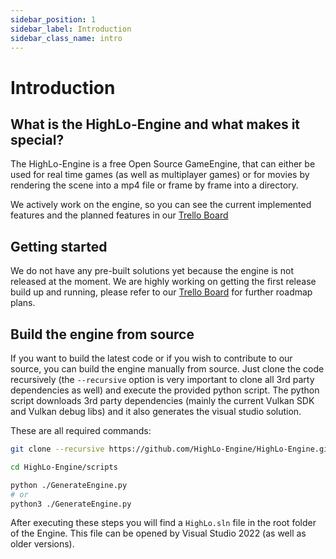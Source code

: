 ```yaml
---
sidebar_position: 1
sidebar_label: Introduction
sidebar_class_name: intro
---
```


# Introduction

## What is the HighLo-Engine and what makes it special?

The HighLo-Engine is a free Open Source GameEngine, that can either be used for real time games (as well as multiplayer games) or for movies by rendering the scene into a mp4 file or frame by frame into a directory.

We actively work on the engine, so you can see the current implemented features and the planned features in our [Trello Board](https://trello.com/b/HXJ2X0sb/highloengine)

## Getting started

We do not have any pre-built solutions yet because the engine is not released at the moment. We are highly working on getting the first release build up and running, please refer to our [Trello Board](https://trello.com/b/HXJ2X0sb/highloengine) for further roadmap plans.

<!---
To get started visit the [Download](https://www.highlo-engine.com/en/download) page of the engine and start downloading the LevelEditor, named **HighLoEdit**.

The Website should automatically detect your operating system and recommend the right download for you but if that fails you can also download the right version [manually](https://www.highlo-engine.com/en/downloads).
-->

## Build the engine from source

If you want to build the latest code or if you wish to contribute to our source, you can build the engine manually from source.
Just clone the code recursively (the `--recursive` option is very important to clone all 3rd party dependencies as well) and execute the provided python script.
The python script downloads 3rd party dependencies (mainly the current Vulkan SDK and Vulkan debug libs) and it also generates the visual studio solution.

These are all required commands:

```sh
git clone --recursive https://github.com/HighLo-Engine/HighLo-Engine.git/
```

```sh
cd HighLo-Engine/scripts
```

```sh
python ./GenerateEngine.py
# or
python3 ./GenerateEngine.py
```

After executing these steps you will find a `HighLo.sln` file in the root folder of the Engine. This file can be opened by Visual Studio 2022 (as well as older versions).

